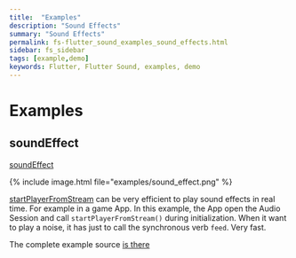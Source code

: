 ```yaml
---
title:  "Examples"
description: "Sound Effects"
summary: "Sound Effects"
permalink: fs-flutter_sound_examples_sound_effects.html
sidebar: fs_sidebar
tags: [example,demo]
keywords: Flutter, Flutter Sound, examples, demo
---
```

# Examples

## soundEffect

[soundEffect](https://github.com/dooboolab/flutter_sound/blob/master/flutter_sound/example/lib/soundEffect/sound_effect.dart)

{% include image.html file="examples/sound_effect.png" %}

[startPlayerFromStream](https://github.com/dooboolab/flutter_sound/tree/bb6acacc34205174a8438a13c8c0797f7bfa2143/doc/tau/player.md##startplayerfromstream) can be very efficient to play sound effects in real time. For example in a game App. In this example, the App open the Audio Session and call `startPlayerFromStream()` during initialization. When it want to play a noise, it has just to call the synchronous verb `feed`. Very fast.

The complete example source [is there](https://github.com/dooboolab/flutter_sound/blob/master/flutter_sound/example/lib/soundEffect/sound_effect.dart)
